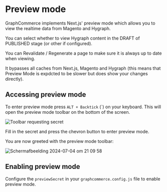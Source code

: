 # Preview mode

GraphCommerce implements Next.js' preview mode which allows you to view the
realtime data from Magento and Hygraph.

You can select whether to view Hygraph content in the DRAFT of PUBLISHED stage
(or other if configured).

You can Revalidate / Regenerate a page to make sure it is always up to date when
viewing.

It bypasses all caches from Next.js, Magento and Hygraph (this means that
Preview Mode is expdcted to be slower but does show your changes directly).

## Accessing preview mode

To enter preview mode press `ALT + Backtick` (\`) on your keyboard. This will
open the preview mode toolbar on the bottom of the screen.

![Toolbar requesting secret](https://github.com/graphcommerce-org/graphcommerce/assets/1244416/5064dbf0-e491-4d14-9c44-17754941d193)

Fill in the secret and press the chevron button to enter preview mode.

You are now greeted with the preview mode toolbar:

![Scherm­afbeelding 2024-07-04 om 21 09 58](https://github.com/graphcommerce-org/graphcommerce/assets/1244416/f6a2224b-ad0a-429d-bd1b-ad924a3f81e5)

## Enabling preview mode

Configure the `previewSecret` in your `graphcommerce.config.js` file to enable
preview mode.
